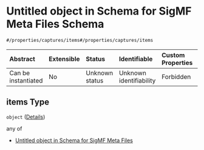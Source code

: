 # Untitled object in Schema for SigMF Meta Files Schema

```txt
#/properties/captures/items#/properties/captures/items
```



| Abstract            | Extensible | Status         | Identifiable            | Custom Properties | Additional Properties | Access Restrictions | Defined In                                                             |
| :------------------ | :--------- | :------------- | :---------------------- | :---------------- | :-------------------- | :------------------ | :--------------------------------------------------------------------- |
| Can be instantiated | No         | Unknown status | Unknown identifiability | Forbidden         | Allowed               | none                | [sigmf.schema.json\*](../out/sigmf.schema.json "open original schema") |

## items Type

`object` ([Details](sigmf-properties-captures-items.md))

any of

*   [Untitled object in Schema for SigMF Meta Files](sigmf-properties-captures-items-anyof-0.md "check type definition")
